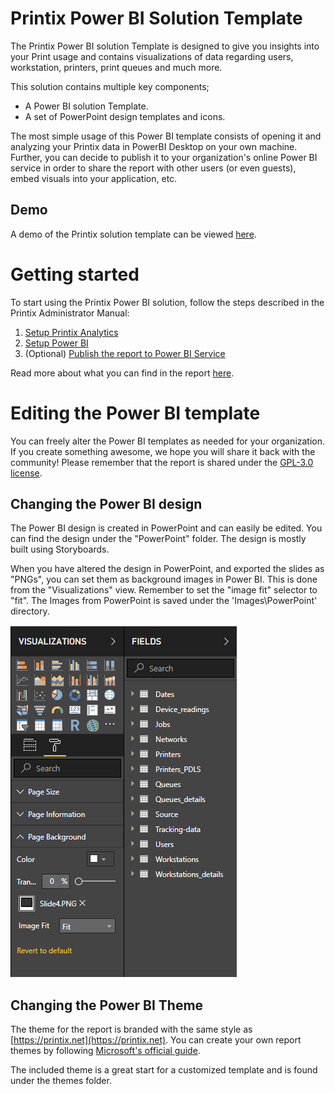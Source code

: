 # Printix Power BI Solution Template
The Printix Power BI solution Template is designed to give you insights into your Print usage and contains visualizations of
data regarding users, workstation, printers, print queues and much more.

This solution contains multiple key components;
* A Power BI solution Template.
* A set of PowerPoint design templates and icons.

The most simple usage of this Power BI template consists of opening it and analyzing your Printix data in PowerBI
Desktop on your own machine.
Further, you can decide to publish it to your organization's online Power BI service in order to share the report with
other users (or even guests), embed visuals into your application, etc.

## Demo
A demo of the Printix solution template can be viewed [here](https://app.powerbi.com/view?r=eyJrIjoiNDRkYzNlOTMtMzcwZC00ODY4LWE5MGQtMzJlMWU2MDk5M2NmIiwidCI6IjNlYWFmMWQzLTZmOWUtNDBmZC1iN2U5LTYwYjQ1ZTU1ZTEyNSIsImMiOjh9).

# Getting started
To start using the Printix Power BI solution, follow the steps described in the Printix Administrator Manual:
1. [Setup Printix Analytics](https://manuals.printix.net/administrator/topic/how-to-setup-analytics)
2. [Setup Power BI](https://manuals.printix.net/administrator/topic/how-to-setup-power-bi)
3. (Optional) [Publish the report to Power BI Service](https://manuals.printix.net/administrator/topic/how-to-publish-to-power-bi-on-the-web)

Read more about what you can find in the report [here](https://manuals.printix.net/administrator/topic/how-to-interact-with-power-bi-report).

# Editing the Power BI template
You can freely alter the Power BI templates as needed for your organization. If you create something awesome, we hope you will share it back with the community! Please remember that the report is shared under the [GPL-3.0 license](https://github.com/printix/Power-BI/blob/master/LICENSE).

## Changing the Power BI design
The Power BI design is created in PowerPoint and can easily be edited. You can find the design under the "PowerPoint" folder. The design is mostly built using Storyboards.

When you have altered the design in PowerPoint, and exported the slides as "PNGs", you can set them as background images in Power BI. This is done from the "Visualizations" view. Remember to set the "image fit" selector to "fit". 
The Images from PowerPoint is saved under the 'Images\PowerPoint' directory.

 ![AlterDateRanges](./Images/Documentation/PowerBI_Visualization.PNG)

 ## Changing the Power BI Theme
 The theme for the report is branded with the same style as [https://printix.net](https://printix.net). You can create your own report themes by following [Microsoft's official guide](https://docs.microsoft.com/en-us/power-bi/desktop-report-themes).

 The included theme is a great start for a customized template and is found under the themes folder. 
